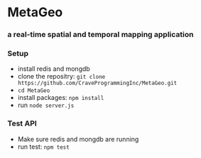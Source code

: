 # MetaGeo
### a real-time spatial and temporal mapping application

### Setup
* install redis and mongdb
* clone the repositry: `git clone https://github.com/CraveProgrammingInc/MetaGeo.git`  
* `cd MetaGeo`  
* install packages: `npm install`  
* run `node server.js` 

### Test API
* Make sure redis and mongdb are running
* run test: `npm test`   
